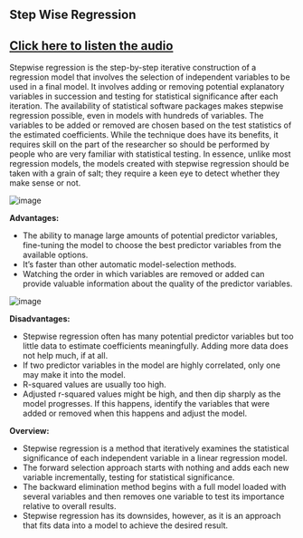 ## Step Wise Regression
## [Click here to listen the audio](https://drive.google.com/file/d/1IfqN00RyvyGRmauAmlGPel80qHKgHrMc/view?usp=sharing)

Stepwise regression is the step-by-step iterative construction of a regression model that involves the selection of independent variables to be used in a final model. It involves adding or removing potential explanatory variables in succession and testing for statistical significance after each iteration.
The availability of statistical software packages makes stepwise regression possible, even in models with hundreds of variables.
The variables to be added or removed are chosen based on the test statistics of the estimated coefficients. While the technique does have its benefits, it requires skill on the part of the researcher so should be performed by people who are very familiar with statistical testing. In essence, unlike most regression models, the models created with stepwise regression should be taken with a grain of salt; they require a keen eye to detect whether they make sense or not.

![image](https://user-images.githubusercontent.com/79050917/143868496-24d9f1e6-70df-4e10-ab64-ed80235a0cf8.png)

**Advantages:** 
- The ability to manage large amounts of potential predictor variables, fine-tuning the model to choose the best predictor variables from the available options.
- It’s faster than other automatic model-selection methods.
- Watching the order in which variables are removed or added can provide valuable information about the quality of the predictor variables.

![image](https://user-images.githubusercontent.com/79050917/143868536-8a54c0c8-f9de-42ab-ac9a-69e314bce9d4.png)

**Disadvantages:**
- Stepwise regression often has many potential predictor variables but too little data to estimate coefficients meaningfully. Adding more data does not help much, if at all.
- If two predictor variables in the model are highly correlated, only one may make it into the model.
- R-squared values are usually too high.
- Adjusted r-squared values might be high, and then dip sharply as the model progresses. If this happens, identify the variables that were added or removed when this happens and adjust the model.

**Overview:**
- Stepwise regression is a method that iteratively examines the statistical significance of each independent variable in a linear regression model.
- The forward selection approach starts with nothing and adds each new variable incrementally, testing for statistical significance.
- The backward elimination method begins with a full model loaded with several variables and then removes one variable to test its importance relative to overall results.
- Stepwise regression has its downsides, however, as it is an approach that fits data into a model to achieve the desired result.
